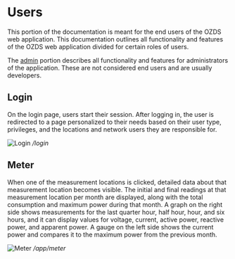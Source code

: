 # Users

This portion of the documentation is meant for the end users of the OZDS web
application. This documentation outlines all functionality and features of the
OZDS web application divided for certain roles of users.

The [admin](../../user/admin/index.md) portion describes all functionality and
features for administrators of the application. These are not considered end
users and are usually developers.

## Login

On the login page, users start their session. After logging in, the user is
redirected to a page personalized to their needs based on their user type,
privileges, and the locations and network users they are responsible for.

![Login](../../assets/login.png) _/login_

## Meter

When one of the measurement locations is clicked, detailed data about that
measurement location becomes visible. The initial and final readings at that
measurement location per month are displayed, along with the total consumption
and maximum power during that month. A graph on the right side shows
measurements for the last quarter hour, half hour, hour, and six hours, and it
can display values for voltage, current, active power, reactive power, and
apparent power. A gauge on the left side shows the current power and compares it
to the maximum power from the previous month.

![Meter](../../assets/meter.png) _/app/meter_
